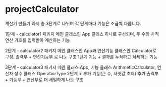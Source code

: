 # projectCalculator

계산기 만들기 과제
총 3단계로 나뉘며 각 단계마다 기능은 조금씩 다릅니다.

1단계 - calculator1 패키지
메인 클래스인 App 클래스 하나로 구성되며,
두 수와 사칙연산 기호를 입력받아 계산하는 기능

2단계 - calculator2 패키지
메인 클래스인 App과 연산기능 클래스인 Calculator로 구성.
출력부 + 연산기능부 로 나눈 구조
1단계 기능 + 결과를 누적하고 삭제하는 기능

3단계 - calculator3 패키지
메인 클래스 App, 기능 클래스 ArithmeticCalculator, 연산자 상수 클래스 OperatiorType
2단계 + 부가 기능(큰 수, 사잇값 조회) 추가
출력부 + 기능부 + 연산부로 더 세밀하게 나눈 구조